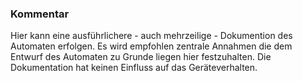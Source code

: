 ﻿### Kommentar

Hier kann eine ausführlichere - auch mehrzeilige - Dokumention des Automaten erfolgen.
Es wird empfohlen zentrale Annahmen die dem Entwurf des Automaten zu Grunde liegen hier festzuhalten.
Die Dokumentation hat keinen Einfluss auf das Geräteverhalten.

